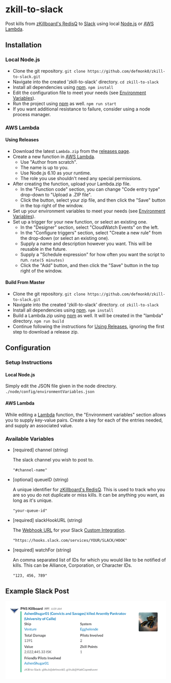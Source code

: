 # zkill-to-slack

Post kills from [zKillboard's RedisQ](https://github.com/zKillboard/RedisQ) to [Slack](https://slack.com/) using local [Node.js](https://nodejs.org/) or [AWS Lambda](https://aws.amazon.com/lambda/).

## Installation

### Local Node.js

- Clone the git repository. `git clone https://github.com/defmonk0/zkill-to-slack.git`
- Navigate into the created 'zkill-to-slack' directory. `cd zkill-to-slack`
- Install all dependencies using [npm](https://www.npmjs.com/). `npm install`
- Edit the configuration file to meet your needs (see [Environment Variables](#environment-variables)).
- Run the project using [npm](https://www.npmjs.com/) as well. `npm run start`
- If you want additional resistance to failure, consider using a node process manager.

### AWS Lambda

#### Using Releases

- Download the latest `Lambda.zip` from the [releases page](https://github.com/defmonk0/zkill-to-slack/releases).
- Create a new function in [AWS Lambda](https://aws.amazon.com/lambda/).
	- Use "Author from scratch".
	- The name is up to you.
	- Use Node.js 6.10 as your runtime.
	- The role you use shouldn't need any special permissions.
- After creating the function, upload your Lambda.zip file.
	- In the "Function code" section, you can change "Code entry type" drop-down to "Upload a .ZIP file".
	- Click the button, select your zip file, and then click the "Save" button in the top right of the window.
- Set up your environment variables to meet your needs (see [Environment Variables](#environment-variables)).
- Set up a trigger for your new function, or select an existing one.
	- In the "Designer" section, select "CloudWatch Events" on the left.
	- In the "Configure triggers" section, select "Create a new rule" from the drop-down (or select an existing one).
	- Supply a name and description however you want. This will be reusable in the future.
	- Supply a "Schedule expression" for how often you want the script to run. `rate(5 minutes)`
	- Click the "Add" button, and then click the "Save" button in the top right of the window.

#### Build From Master

- Clone the git repository. `git clone https://github.com/defmonk0/zkill-to-slack.git`
- Navigate into the created 'zkill-to-slack' directory. `cd zkill-to-slack`
- Install all dependencies using [npm](https://www.npmjs.com/). `npm install`
- Build a Lambda.zip using [npm](https://www.npmjs.com/) as well. It will be created in the "lambda" directory. `npm run build`
- Continue following the instructions for [Using Releases](#using-releases), ignoring the first step to download a release zip.

## Configuration

### Setup Instructions

#### Local Node.js

Simply edit the JSON file given in the node directory. `./node/config/environmentVariables.json`

#### AWS Lambda

While editing a [Lambda](https://aws.amazon.com/lambda/) function, the "Environment variables" section allows you to supply key-value pairs. Create a key for each of the entries needed, and supply an associated value.

### Available Variables

- [required] channel (string)

	The slack channel you wish to post to.

	`"#channel-name"`

- [optional] queueID (string)

	A unique identifier for [zKillboard's RedisQ](https://github.com/zKillboard/RedisQ). This is used to track who you are so you do not duplicate or miss kills. It can be anything you want, as long as it's unique.

	`"your-queue-id"`

- [required] slackHookURL (string)

	The [Webhook URL](https://api.slack.com/incoming-webhooks) for your Slack [Custom Integration](https://slack.com/apps/manage/custom-integrations).

	`"https://hooks.slack.com/services/YOUR/SLACK/HOOK"`

- [required] watchFor (string)

	An comma separated list of IDs for which you would like to be notified of kills. This can be Alliance, Corporation, or Character IDs.

	`"123, 456, 789"`

## Example Slack Post

![Example Slack Post](./slack_kill.png)
